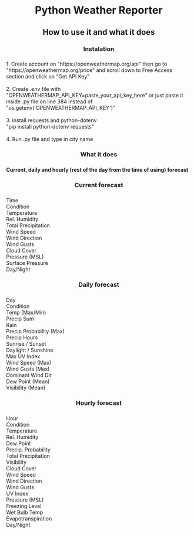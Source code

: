 <h1 align="center">Python Weather Reporter</h1>

###

<h2 align="center">How to use it and what it does</h2>

###

<h3 align="center">Instalation</h3>

###

<p align="left">1. Create account on "https://openweathermap.org/api" then go to "https://openweathermap.org/price" and scroll down to Free Access section and click on "Get API Key"<br><br>2. Create .env file with "OPENWEATHERMAP_API_KEY=paste_your_api_key_here" or just paste it inside .py file on line 384 instead of "os.getenv('OPENWEATHERMAP_API_KEY')"<br><br>3. install requests and python-dotenv <br>"pip install python-dotenv requests"<br><br>4. Run .py file and type in city name</p>

###

<h3 align="center">What it does</h3>

###

<h4 align="left">Current, daily and hourly (rest of the day from the time of using) forecast</h4>

###

<h3 align="center">Current forecast</h3>

###

<p align="left">Time<br>Condition<br>Temperature<br>Rel. Humidity<br>Total Precipitation<br>Wind Speed<br>Wind Direction<br>Wind Gusts<br>Cloud Cover<br>Pressure (MSL)<br>Surface Pressure<br>Day/Night</p>

###

<h3 align="center">Daily forecast</h3>

###

<p align="left">Day<br>Condition<br>Temp (Max/Min)<br>Precip Sum<br>Rain<br>Precip Probability (Max)<br>Precip Hours<br>Sunrise / Sunset<br>Daylight / Sunshine<br>Max UV Index<br>Wind Speed (Max)<br>Wind Gusts (Max)<br>Dominant Wind Dir<br>Dew Point (Mean)<br>Visibility (Mean)</p>

###

<h3 align="center">Hourly forecast</h3>

###

<p align="left">Hour<br>  Condition<br>  Temperature<br>  Rel. Humidity<br>  Dew Point<br>  Precip. Probability<br>  Total Precipitation<br>  Visibility<br>  Cloud Cover<br>  Wind Speed<br>  Wind Direction<br>  Wind Gusts<br>  UV Index<br>  Pressure (MSL)<br>  Freezing Level<br>  Wet Bulb Temp<br>  Evapotranspiration<br>  Day/Night</p>

###
